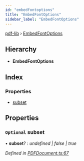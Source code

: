 ```yaml
---
id: "embedfontoptions"
title: "EmbedFontOptions"
sidebar_label: "EmbedFontOptions"
---
```


[pdf-lib](../index.md) › [EmbedFontOptions](embedfontoptions.md)

## Hierarchy

* **EmbedFontOptions**

## Index

### Properties

* [subset](embedfontoptions.md#optional-subset)

## Properties

### `Optional` subset

• **subset**? : *undefined | false | true*

*Defined in [PDFDocument.ts:67](https://github.com/Hopding/pdf-lib/blob/645a530/src/api/PDFDocument.ts#L67)*
